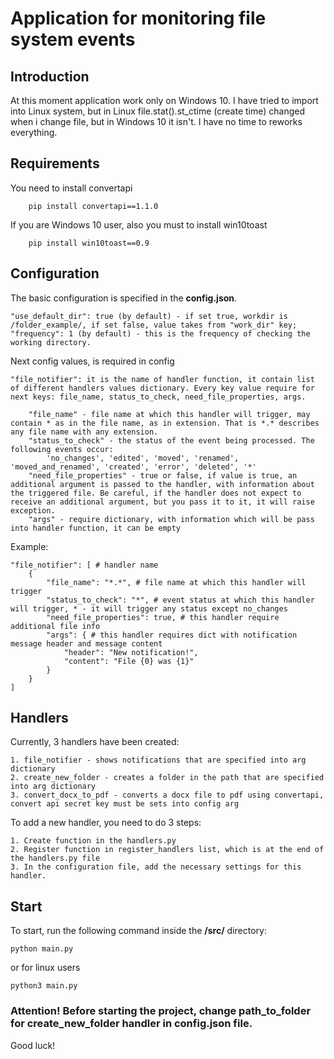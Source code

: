 # Application for monitoring file system events

## Introduction
At this moment application work only on Windows 10.
I have tried to import into Linux system, but in Linux file.stat().st_ctime (create time) changed when i change file, but in Windows 10 it isn't. I have no time to reworks everything.


## Requirements
You need to install convertapi
```
    pip install convertapi==1.1.0
```

If you are Windows 10 user, also you must to install win10toast
```
    pip install win10toast==0.9
```


## Configuration
The basic configuration is specified in the **config.json**.

    "use_default_dir": true (by default) - if set true, workdir is /folder_example/, if set false, value takes from "work_dir" key;
    "frequency": 1 (by default) - this is the frequency of checking the working directory.

Next config values, is required in config

    "file_notifier": it is the name of handler function, it contain list of different handlers values dictionary. Every key value require for next keys: file_name, status_to_check, need_file_properties, args.

        "file_name" - file name at which this handler will trigger, may contain * as in the file name, as in extension. That is *.* describes any file name with any extension.
        "status_to_check" - the status of the event being processed. The following events occur:
            'no_changes', 'edited', 'moved', 'renamed', 'moved_and_renamed', 'created', 'error', 'deleted', '*'
        "need_file_properties" - true or false, if value is true, an additional argument is passed to the handler, with information about the triggered file. Be careful, if the handler does not expect to receive an additional argument, but you pass it to it, it will raise exception.
        "args" - require dictionary, with information which will be pass into handler function, it can be empty 


Example:
    
    "file_notifier": [ # handler name
        {
            "file_name": "*.*", # file name at which this handler will trigger
            "status_to_check": "*", # event status at which this handler will trigger, * - it will trigger any status except no_changes
            "need_file_properties": true, # this handler require additional file info
            "args": { # this handler requires dict with notification message header and message content
                "header": "New notification!",
                "content": "File {0} was {1}"
            }
        }
    ]

## Handlers

Currently, 3 handlers have been created:

    1. file_notifier - shows notifications that are specified into arg dictionary
    2. create_new_folder - creates a folder in the path that are specified into arg dictionary
    3. convert_docx_to_pdf - converts a docx file to pdf using convertapi, convert api secret key must be sets into config arg

To add a new handler, you need to do 3 steps:
    
    1. Create function in the handlers.py
    2. Register function in register_handlers list, which is at the end of the handlers.py file
    3. In the configuration file, add the necessary settings for this handler.

## Start

To start, run the following command inside the **/src/** directory:

```
python main.py
```
or for linux users
```
python3 main.py
```

### **Attention!** Before starting the project, change **path_to_folder** for **create_new_folder** handler in **config.json** file.

Good luck!


